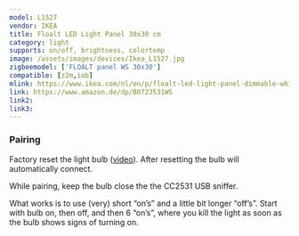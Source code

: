 ```yaml
---
model: L1527
vendor: IKEA
title: Floalt LED Light Panel 30x30 cm
category: light
supports: on/off, brightness, colortemp
image: /assets/images/devices/Ikea_L1527.jpg
zigbeemodel: ['FLOALT panel WS 30x30']
compatible: [z2m,iob]
mlink: https://www.ikea.com/nl/en/p/floalt-led-light-panel-dimmable-white-spectrum-90436314/
link: https://www.amazon.de/dp/B072J531WS
link2: 
link3: 
---
```

### Pairing
Factory reset the light bulb ([video](https://www.youtube.com/watch?v=npxOrPxVfe0)).
After resetting the bulb will automatically connect.

While pairing, keep the bulb close the the CC2531 USB sniffer.

What works is to use (very) short “on’s” and a little bit longer “off’s”.
Start with bulb on, then off, and then 6 “on’s”, where you kill the light as soon as the bulb shows signs of turning on.

